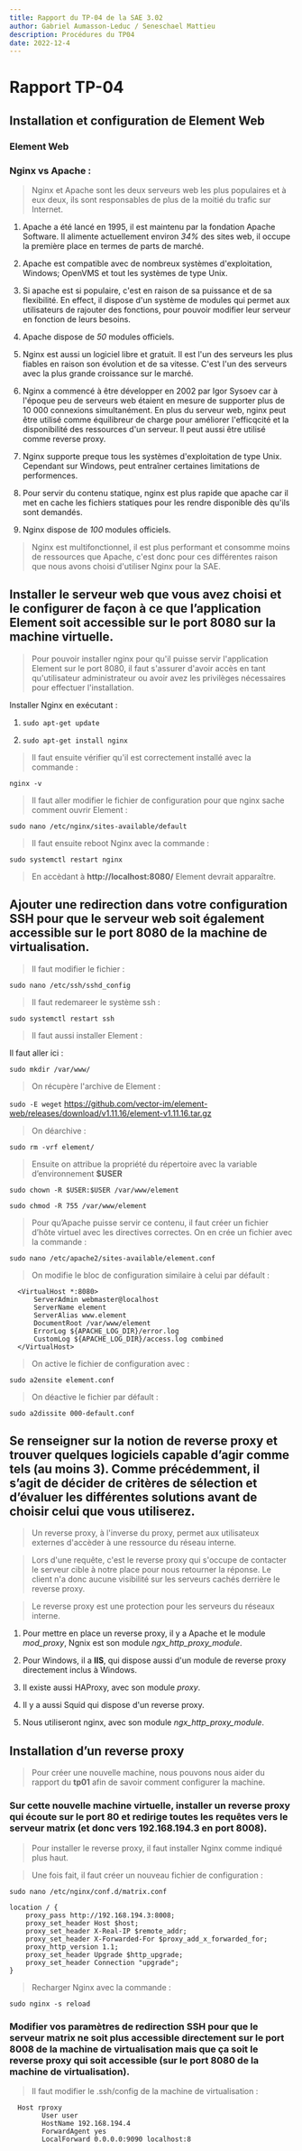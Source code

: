 ```yaml
---
title: Rapport du TP-04 de la SAE 3.02
author: Gabriel Aumasson-Leduc / Seneschael Mattieu
description: Procédures du TP04
date: 2022-12-4
---
```


# Rapport TP-04

## Installation et configuration de Element Web

### Element Web

### Nginx vs Apache :

>Nginx et Apache sont les deux serveurs web les plus populaires et à eux deux, ils sont responsables de plus de la moitié du trafic sur Internet.

1. Apache a été lancé en 1995, il est maintenu par la fondation Apache Software. Il alimente actuellement environ *34%* des sites web, il occupe la première place en termes de parts de marché.

2. Apache est compatible avec de nombreux systèmes d'exploitation, Windows; OpenVMS et tout les systèmes de type Unix.

3. Si apache est si populaire, c'est en raison de sa puissance et de sa flexibilité. En effect, il dispose d'un système de modules qui permet aux utilisateurs de rajouter des fonctions, pour pouvoir modifier leur serveur en fonction de leurs besoins.

4. Apache dispose de *50* modules officiels.

5. Nginx est aussi un logiciel libre et gratuit. Il est l'un des serveurs les plus fiables en raison son évolution et de sa vitesse. C'est l'un des serveurs avec la plus grande croissance sur le marché.

6. Nginx a commencé à être développer en 2002 par Igor Sysoev car à l'époque peu de serveurs web étaient en mesure de supporter plus de 10 000 connexions simultanément.
En plus du serveur web, nginx peut être utilisé comme équilibreur de charge pour améliorer l'efficqcité et la disponibilité des ressources d'un serveur. Il peut aussi être utilisé comme reverse proxy.

7. Nginx supporte preque tous les systèmes d'exploitation de type Unix. Cependant sur Windows, peut entraîner certaines limitations de performences.

8. Pour servir du contenu statique, nginx est plus rapide que apache car il met en cache les fichiers statiques pour les rendre disponible dès qu'ils sont demandés.

9. Nginx dispose de *100* modules officiels.

>Nginx est multifonctionnel, il est plus performant et consomme moins de ressources que Apache, c'est donc pour ces différentes raison que nous avons choisi d'utiliser Nginx pour la SAE.

## Installer le serveur web que vous avez choisi et le configurer de façon à ce que l’application Element soit accessible sur le port 8080 sur la machine virtuelle.

>Pour pouvoir installer nginx pour qu'il puisse servir l'application Element sur le port 8080, il faut s'assurer d'avoir accès en tant qu'utilisateur administrateur ou avoir avez les privilèges nécessaires pour effectuer l'installation.

Installer Nginx en exécutant : 

1. `sudo apt-get update`

2. `sudo apt-get install nginx`

>Il faut ensuite vérifier qu'il est correctement installé avec la commande :

`nginx -v`

>Il faut aller modifier le fichier de configuration pour que nginx sache comment ouvrir Element : 

`sudo nano /etc/nginx/sites-available/default`

>Il faut ensuite reboot Nginx avec la commande :

`sudo systemctl restart nginx`

>En accèdant à **http://localhost:8080/** Element devrait apparaître.

## Ajouter une redirection dans votre configuration SSH pour que le serveur web soit également accessible sur le port 8080 de la machine de virtualisation.

>Il faut modifier le fichier : 

`sudo nano /etc/ssh/sshd_config`


>Il faut redemareer le système ssh :

`sudo systemctl restart ssh`

>Il faut aussi installer Element : 

Il faut aller ici : 
  
  `sudo mkdir /var/www/`


>On récupère l'archive de Element :

  `sudo -E weget` https://github.com/vector-im/element-web/releases/download/v1.11.16/element-v1.11.16.tar.gz

>On déarchive :

   `sudo rm -vrf element/`
>Ensuite on attribue la propriété du répertoire avec la variable d’environnement **$USER**
  
  `sudo chown -R $USER:$USER /var/www/element`
  
  `sudo chmod -R 755 /var/www/element`

>Pour qu’Apache puisse servir ce contenu, il faut créer un fichier d’hôte virtuel avec les directives correctes. On en crée un fichier avec la commande :

  `sudo nano /etc/apache2/sites-available/element.conf`

>On modifie le bloc de configuration similaire à celui par défault :

```
  <VirtualHost *:8080>
      ServerAdmin webmaster@localhost
      ServerName element
      ServerAlias www.element
      DocumentRoot /var/www/element
      ErrorLog ${APACHE_LOG_DIR}/error.log
      CustomLog ${APACHE_LOG_DIR}/access.log combined
  </VirtualHost>
```


>On active le fichier de configuration avec :

  `sudo a2ensite element.conf`

>On déactive le fichier par défault :

  `sudo a2dissite 000-default.conf`


##  Se renseigner sur la notion de reverse proxy et trouver quelques logiciels capable d’agir comme tels (au moins 3). Comme précédemment, il s’agit de décider de critères de sélection et d’évaluer les différentes solutions avant de choisir celui que vous utiliserez.

>Un reverse proxy, à l'inverse du proxy, permet aux utilisateux externes d'accèder à une ressource du réseau interne.

>Lors d'une requête, c'est le reverse proxy qui s'occupe de contacter le serveur cible à notre place pour nous retourner la réponse. Le client n'a donc aucune visibilité sur les serveurs cachés derrière le reverse proxy.

>Le reverse proxy est une protection pour les serveurs du réseaux interne.

1. Pour mettre en place un reverse proxy, il y a Apache et le module *mod_proxy*, Ngnix est son module *ngx_http_proxy_module*.

2. Pour Windows, il a **IIS**, qui dispose aussi d'un module de reverse proxy directement inclus à Windows.

3. Il existe aussi HAProxy, avec son module *proxy*.

4. Il y a aussi Squid qui dispose d'un reverse proxy.

5. Nous utiliseront nginx, avec son module *ngx_http_proxy_module*.

## Installation d’un reverse proxy

>Pour créer une nouvelle machine, nous pouvons nous aider du rapport du **tp01** afin de savoir comment configurer la machine.

### Sur cette nouvelle machine virtuelle, installer un reverse proxy qui écoute sur le port 80 et redirige toutes les requêtes vers le serveur matrix (et donc vers 192.168.194.3 en port 8008).

>Pour installer le reverse proxy, il faut installer Nginx comme indiqué plus haut.

>Une fois fait, il faut créer un nouveau fichier de configuration :

`sudo nano /etc/nginx/conf.d/matrix.conf`

```
location / {
    proxy_pass http://192.168.194.3:8008;
    proxy_set_header Host $host;
    proxy_set_header X-Real-IP $remote_addr;
    proxy_set_header X-Forwarded-For $proxy_add_x_forwarded_for;
    proxy_http_version 1.1;
    proxy_set_header Upgrade $http_upgrade;
    proxy_set_header Connection "upgrade";
}
```

>Recharger Nginx avec la commande : 

`sudo nginx -s reload`

### Modifier vos paramètres de redirection SSH pour que le serveur matrix ne soit plus accessible directement sur le port 8008 de la machine de virtualisation mais que ça soit le reverse proxy qui soit accessible (sur le port 8080 de la machine de virtualisation).

>Il faut modifier  le .ssh/config de la machine de virtualisation  :

```
  Host rproxy
        User user
        HostName 192.168.194.4
        ForwardAgent yes
        LocalForward 0.0.0.0:9090 localhost:8
```
